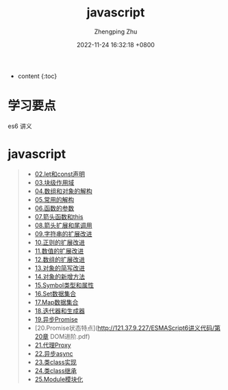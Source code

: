 ﻿---
layout: post
title:  "javascript"
date:   2022-11-24 16:32:18 +0800
categories: es6
tags: javascript
author: Zhengping Zhu
---

* content
{:toc}

# 学习要点

es6 讲义





















# javascript


>* [02.let和const声明](http://121.37.9.227/ESMAScript6讲义代码/02.let和const声明.pdf)
>* [03.块级作用域](http://121.37.9.227/ESMAScript6讲义代码/03.块级作用域.pdf)   
>* [04.数组和对象的解构](http://121.37.9.227/ESMAScript6讲义代码/04.数组和对象的解构.pdf)           	
>* [05.常用的解构](http://121.37.9.227/ESMAScript6讲义代码/05.常用的解构.pdf)   
>* [06.函数的参数](http://121.37.9.227/ESMAScript6讲义代码/06.函数的参数.pdf)   
>* [07.箭头函数和this](http://121.37.9.227/ESMAScript6讲义代码/07.箭头函数和this.pdf)   
>* [08.箭头扩展和尾调用](http://121.37.9.227/ESMAScript6讲义代码/08.箭头扩展和尾调用.pdf)   
>* [09.字符串的扩展改进](http://121.37.9.227/ESMAScript6讲义代码/09.字符串的扩展改进.pdf)   
>* [10.正则的扩展改进](http://121.37.9.227/ESMAScript6讲义代码/10.正则的扩展改进.pdf)   
>* [11.数值的扩展改进](http://121.37.9.227/ESMAScript6讲义代码/11.数值的扩展改进.pdf)   
>* [12.数组的扩展改进](http://121.37.9.227/ESMAScript6讲义代码/12.数组的扩展改进.pdf)   
>* [13.对象的简写改进](http://121.37.9.227/ESMAScript6讲义代码/13.对象的简写改进.pdf)   
>* [14.对象的新增方法](http://121.37.9.227/ESMAScript6讲义代码/14.对象的新增方法.pdf)   
>* [15.Symbol类型和属性](http://121.37.9.227/ESMAScript6讲义代码/15.Symbol类型和属性.pdf)   
>* [16.Set数据集合](http://121.37.9.227/ESMAScript6讲义代码/16.Set数据集合.pdf)   
>* [17.Map数据集合](http://121.37.9.227/ESMAScript6讲义代码/17.Map数据集合.pdf)   
>* [18.迭代器和生成器](http://121.37.9.227/ESMAScript6讲义代码/18.迭代器和生成器.pdf)   
>* [19.异步Promise](http://121.37.9.227/ESMAScript6讲义代码/19.异步Promise.pdf)   
>* [20.Promise状态特点](http://121.37.9.227/ESMAScript6讲义代码/第20章 DOM进阶.pdf)   
>* [21.代理Proxy](http://121.37.9.227/ESMAScript6讲义代码/21.代理Proxy.pdf)   
>* [22.异步async](http://121.37.9.227/ESMAScript6讲义代码/22.异步async.pdf)   
>* [23.类class实现](http://121.37.9.227/ESMAScript6讲义代码/23.类class实现.pdf)   
>* [24.类class继承](http://121.37.9.227/ESMAScript6讲义代码/24.类class继承.pdf)   
>* [25.Module模块化](http://121.37.9.227/ESMAScript6讲义代码/25.Module模块化.pdf)   

